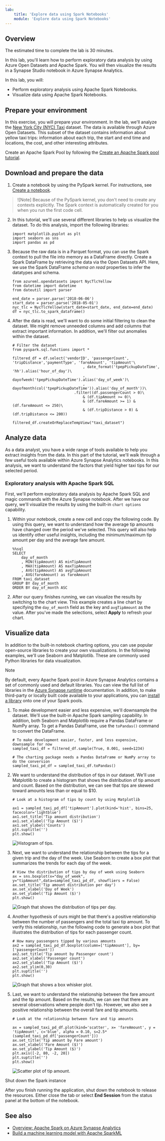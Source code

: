 ```yaml
---
lab:
    title: 'Explore data using Spark Notebooks'
    module: 'Explore data using Spark Notebooks'
---
```


## Overview

The estimated time to complete the lab is 30 minutes.

In this lab, you'll learn how to perform exploratory data analysis by using Azure Open Datasets and Apache Spark. You will then visualize the results in a Synapse Studio notebook in Azure Synapse Analytics.

In this lab, you will:

-   Perform exploratory analysis using Apache Spark Notebooks.
-   Visualize data using Apache Spark Notebooks.

## Prepare your environment

In this exercise, you will prepare your environment. In the lab, we'll analyze the [New York City (NYC) Taxi](https://azure.microsoft.com/services/open-datasets/catalog/nyc-taxi-limousine-commission-yellow-taxi-trip-records/) dataset. The data is available through Azure Open Datasets. This subset of the dataset contains information about yellow taxi trips: information about each trip, the start and end time and locations, the cost, and other interesting attributes.

Create an Apache Spark Pool by following the [Create an Apache Spark pool tutorial](../quickstart-create-apache-spark-pool-studio).

## Download and prepare the data

1.  Create a notebook by using the PySpark kernel. For instructions, see [Create a notebook](../quickstart-apache-spark-notebook#create-a-notebook).
    
>![Note]
>Because of the PySpark kernel, you don't need to create any contexts explicitly. The Spark context is automatically created for you when you run the first code cell.
    
2.  In this tutorial, we'll use several different libraries to help us visualize the dataset. To do this analysis, import the following libraries:
    
        import matplotlib.pyplot as plt
        import seaborn as sns
        import pandas as pd
        
    
3.  Because the raw data is in a Parquet format, you can use the Spark context to pull the file into memory as a DataFrame directly. Create a Spark DataFrame by retrieving the data via the Open Datasets API. Here, we use the Spark DataFrame _schema on read_ properties to infer the datatypes and schema.
    
        from azureml.opendatasets import NycTlcYellow
        from datetime import datetime
        from dateutil import parser
        
        end_date = parser.parse('2018-06-06')
        start_date = parser.parse('2018-05-01')
        nyc_tlc = NycTlcYellow(start_date=start_date, end_date=end_date)
        df = nyc_tlc.to_spark_dataframe()
        
    
4.  After the data is read, we'll want to do some initial filtering to clean the dataset. We might remove unneeded columns and add columns that extract important information. In addition, we'll filter out anomalies within the dataset.
    
        # Filter the dataset 
        from pyspark.sql.functions import *
        
        filtered_df = df.select('vendorID', 'passengerCount', 'tripDistance','paymentType', 'fareAmount', 'tipAmount'\
                                        , date_format('tpepPickupDateTime', 'hh').alias('hour_of_day')\
                                        , dayofweek('tpepPickupDateTime').alias('day_of_week')\
                                        , dayofmonth(col('tpepPickupDateTime')).alias('day_of_month'))\
                                    .filter((df.passengerCount > 0)\
                                        & (df.tipAmount >= 0)\
                                        & (df.fareAmount >= 1) & (df.fareAmount <= 250)\
                                        & (df.tripDistance > 0) & (df.tripDistance <= 200))
        
        filtered_df.createOrReplaceTempView("taxi_dataset")
        
    

## Analyze data

As a data analyst, you have a wide range of tools available to help you extract insights from the data. In this part of the tutorial, we'll walk through a few useful tools available within Azure Synapse Analytics notebooks. In this analysis, we want to understand the factors that yield higher taxi tips for our selected period.

### Exploratory analysis with Apache Spark SQL

First, we'll perform exploratory data analysis by Apache Spark SQL and magic commands with the Azure Synapse notebook. After we have our query, we'll visualize the results by using the built-in `chart options` capability.

1.  Within your notebook, create a new cell and copy the following code. By using this query, we want to understand how the average tip amounts have changed over the period we've selected. This query will also help us identify other useful insights, including the minimum/maximum tip amount per day and the average fare amount.
    
        %%sql
        SELECT 
            day_of_month
            , MIN(tipAmount) AS minTipAmount
            , MAX(tipAmount) AS maxTipAmount
            , AVG(tipAmount) AS avgTipAmount
            , AVG(fareAmount) as fareAmount
        FROM taxi_dataset 
        GROUP BY day_of_month
        ORDER BY day_of_month ASC
        
    
2.  After our query finishes running, we can visualize the results by switching to the chart view. This example creates a line chart by specifying the `day_of_month` field as the key and `avgTipAmount` as the value. After you've made the selections, select **Apply** to refresh your chart.
    

Visualize data
--------------

In addition to the built-in notebook charting options, you can use popular open-source libraries to create your own visualizations. In the following examples, we'll use Seaborn and Matplotlib. These are commonly used Python libraries for data visualization.

Note

By default, every Apache Spark pool in Azure Synapse Analytics contains a set of commonly used and default libraries. You can view the full list of libraries in the [Azure Synapse runtime](apache-spark-version-support) documentation. In addition, to make third-party or locally built code available to your applications, you can [install a library](apache-spark-azure-portal-add-libraries) onto one of your Spark pools.

1.  To make development easier and less expensive, we'll downsample the dataset. We'll use the built-in Apache Spark sampling capability. In addition, both Seaborn and Matplotlib require a Pandas DataFrame or NumPy array. To get a Pandas DataFrame, use the `toPandas()` command to convert the DataFrame.
    
        # To make development easier, faster, and less expensive, downsample for now
        sampled_taxi_df = filtered_df.sample(True, 0.001, seed=1234)
        
        # The charting package needs a Pandas DataFrame or NumPy array to do the conversion
        sampled_taxi_pd_df = sampled_taxi_df.toPandas()
        
    
2.  We want to understand the distribution of tips in our dataset. We'll use Matplotlib to create a histogram that shows the distribution of tip amount and count. Based on the distribution, we can see that tips are skewed toward amounts less than or equal to $10.
    
        # Look at a histogram of tips by count by using Matplotlib
        
        ax1 = sampled_taxi_pd_df['tipAmount'].plot(kind='hist', bins=25, facecolor='lightblue')
        ax1.set_title('Tip amount distribution')
        ax1.set_xlabel('Tip Amount ($)')
        ax1.set_ylabel('Counts')
        plt.suptitle('')
        plt.show()
        
    
    ![Histogram of tips.](media/apache-spark-machine-learning-mllib-notebook/histogram.png)
    
3.  Next, we want to understand the relationship between the tips for a given trip and the day of the week. Use Seaborn to create a box plot that summarizes the trends for each day of the week.
    
        # View the distribution of tips by day of week using Seaborn
        ax = sns.boxplot(x="day_of_week", y="tipAmount",data=sampled_taxi_pd_df, showfliers = False)
        ax.set_title('Tip amount distribution per day')
        ax.set_xlabel('Day of Week')
        ax.set_ylabel('Tip Amount ($)')
        plt.show()
        
        
    
    ![Graph that shows the distribution of tips per day.](media/apache-spark-data-viz/data-analyst-tutorial-per-day.png)
    
4.  Another hypothesis of ours might be that there's a positive relationship between the number of passengers and the total taxi tip amount. To verify this relationship, run the following code to generate a box plot that illustrates the distribution of tips for each passenger count.
    
        # How many passengers tipped by various amounts 
        ax2 = sampled_taxi_pd_df.boxplot(column=['tipAmount'], by=['passengerCount'])
        ax2.set_title('Tip amount by Passenger count')
        ax2.set_xlabel('Passenger count')
        ax2.set_ylabel('Tip Amount ($)')
        ax2.set_ylim(0,30)
        plt.suptitle('')
        plt.show()
        
    
    ![Graph that shows a box whisker plot.](media/apache-spark-machine-learning-mllib-notebook/box-whisker-plot.png)
    
5.  Last, we want to understand the relationship between the fare amount and the tip amount. Based on the results, we can see that there are several observations where people don't tip. However, we also see a positive relationship between the overall fare and tip amounts.
    
        # Look at the relationship between fare and tip amounts
        
        ax = sampled_taxi_pd_df.plot(kind='scatter', x= 'fareAmount', y = 'tipAmount', c='blue', alpha = 0.10, s=2.5*(sampled_taxi_pd_df['passengerCount']))
        ax.set_title('Tip amount by Fare amount')
        ax.set_xlabel('Fare Amount ($)')
        ax.set_ylabel('Tip Amount ($)')
        plt.axis([-2, 80, -2, 20])
        plt.suptitle('')
        plt.show()
        
    
    ![Scatter plot of tip amount.](media/apache-spark-machine-learning-mllib-notebook/scatter.png)
    

Shut down the Spark instance

After you finish running the application, shut down the notebook to release the resources. Either close the tab or select **End Session** from the status panel at the bottom of the notebook.

## See also

*   [Overview: Apache Spark on Azure Synapse Analytics](apache-spark-overview)
*   [Build a machine learning model with Apache SparkML](apache-spark-machine-learning-mllib-notebook)